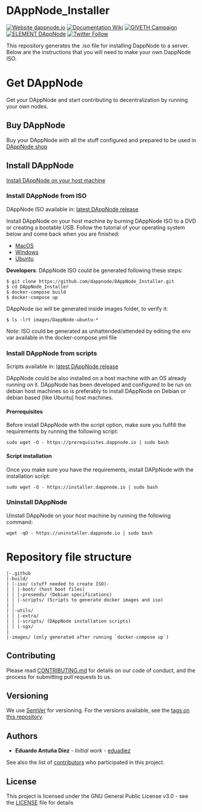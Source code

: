 # DAppNode_Installer

[![Website dappnode.io](https://img.shields.io/badge/Website-dappnode.io-brightgreen.svg)](https://dappnode.io/)
[![Documentation Wiki](https://img.shields.io/badge/Documentation-Wiki-brightgreen.svg)](https://github.com/dappnode/DAppNode/wiki)
[![GIVETH Campaign](https://img.shields.io/badge/GIVETH-Campaign-1e083c.svg)](https://beta.giveth.io/campaigns/5b44b198647f33526e67c262)
[![ELEMENT DAppNode](https://img.shields.io/badge/ELEMENT-DAppNode-blue.svg)](https://app.element.io/#/room/#DAppNode:matrix.org)
[![Twitter Follow](https://img.shields.io/twitter/follow/espadrine.svg?style=social&label=Follow)](https://twitter.com/DAppNODE?lang=es)

This repository generates the .iso file for installing DappNode to a server. Below are the instructions that you will need to make your own DappNode ISO.

# Get DAppNode

Get your DAppNode and start contributing to decentralization by running your own nodes.

## Buy DAppNode

Buy your DAppNode with all the stuff configured and prepared to be used in [DAppNode shop](https://shop.dappnode.io/)

## Install DAppNode

[Install DAppNode on your host machine](https://docs.dappnode.io/install/)

### Install DAppNode from ISO

DAppNode ISO available in: [latest DAppNode release](https://github.com/dappnode/DAppNode/releases)

Install DAppNode on your host machine by burning DAppNode ISO to a DVD or creating a bootable USB. Follow the tutorial of your operating system below and come back when you are finished:

- [MacOS](https://tutorials.ubuntu.com/tutorial/tutorial-create-a-usb-stick-on-macos)
- [Windows](https://tutorials.ubuntu.com/tutorial/tutorial-create-a-usb-stick-on-windows)
- [Ubuntu](https://tutorials.ubuntu.com/tutorial/tutorial-create-a-usb-stick-on-ubuntu)

**Developers**: DAppNode ISO could be generated following these steps:

```
$ git clone https://github.com/dappnode/DAppNode_Installer.git
$ cd DAppNode_Installer
$ docker-compose build
$ docker-compose up
```

DAppNode iso will be generated inside images folder, to verify it:

```
$ ls -lrt images/DappNode-ubuntu-*
```

_Note_: ISO could be generated as unhattended/attended by editing the env var available in the docker-compose.yml file

### Install DAppNode from scripts

Scripts available in: [latest DAppNode release](https://github.com/dappnode/DAppNode/releases)

DAppNode could be also installed on a host machine with an OS already running on it. DAppNode has been developed and configured to be run on debian host machines so is preferably to install DAppNode on Debian or debian based (like Ubuntu) host machines.

#### Prerrequisites

Before install DAppNode with the script option, make sure you fullfill the requirements by running the following script:

```
sudo wget -O - https://prerequisites.dappnode.io | sudo bash
```

#### Script installation

Once you make sure you have the requirements, install DAPpNode with the installation script:

```
sudo wget -O - https://installer.dappnode.io | sudo bash
```

### Uninstall DAppNode

Uinstall DAppNode on your host machine by running the following command:

```
wget -qO - https://uninstaller.dappnode.io | sudo bash
```

# Repository file structure

```
|-.github
|-build/
| |-iso/ (stuff needed to create ISO)-
| | |-boot/ (host boot files)
| | |-preseeds/ (Debian specifications)
| | |-scripts/ (Scripts to generate docker images and iso)
| |
| |-utils/
| | |-extra/
| | |-scripts/ (DAppNode installation scripts)
| | |-sgx/
|
|-images/ (only generated after running `docker-compose up`)
```

## Contributing

Please read [CONTRIBUTING.md](https://github.com/dappnode) for details on our code of conduct, and the process for submitting pull requests to us.

## Versioning

We use [SemVer](http://semver.org/) for versioning. For the versions available, see the [tags on this repository](https://github.com/dappnode/DAppNode_Installer/tags).

## Authors

- **Eduardo Antuña Díez** - _Initial work_ - [eduadiez](https://github.com/eduadiez)

See also the list of [contributors](https://github.com/dappnode/DAppNode_Installer/contributors) who participated in this project.

## License

This project is licensed under the GNU General Public License v3.0 - see the [LICENSE](LICENSE) file for details
